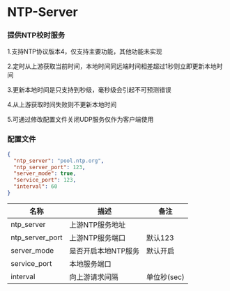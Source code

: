 # NTP-Server

### 提供NTP校时服务

1.支持NTP协议版本4，仅支持主要功能，其他功能未实现

2.定时从上游获取当前时间，本地时间同远端时间相差超过1秒则立即更新本地时间

3.更新本地时间是只支持到秒级，毫秒级会引起不可预测错误

4.从上游获取时间失败则不更新本地时间

5.可通过修改配置文件关闭UDP服务仅作为客户端使用



### 配置文件

```json
{
  "ntp_server": "pool.ntp.org",
  "ntp_server_port": 123,
  "server_mode": true,
  "service_port": 123,
  "interval": 60
}
```

| 名称            | 描述                | 备注        |
| --------------- | ------------------- | ----------- |
| ntp_server      | 上游NTP服务地址     |             |
| ntp_server_port | 上游NTP服务端口     | 默认123     |
| server_mode     | 是否开启本地NTP服务 | 默认开启    |
| service_port    | 本地服务端口        |             |
| interval        | 向上游请求间隔      | 单位秒(sec) |


